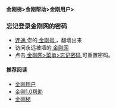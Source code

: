 #### 金刚梯>金刚帮助>金刚用户>
### 忘记登录金刚网的密码

- [ 连通 ](https://a2zitpro.github.io/web/主号和副号的用途)您的[ 金刚号 ](https://a2zitpro.github.io/web/kkid)，翻墙出来
- 访问永远被墙的[ 金刚网 ](https://a2zitpro.github.io/web/kksitecn)
- 点击[ 金刚网>菜单>忘记密码 ](https://www.atozitpro.net/zh/password-reset/)可重置密码。

#### 推荐阅读
- [金刚用户](https://a2zitpro.github.io/web/list_kkuser)
- [金刚1.0帮助](https://a2zitpro.github.io/web/list_helpkkvpn1.0)
- [金刚梯](https://a2zitpro.github.io/web/dlb)

